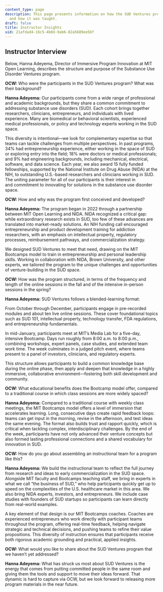 ```yaml
---
content_type: page
description: This page presents information on how the SUD Ventures program was structured
  and how it was taught.
draft: false
title: Instructor Insights
uid: 21afdad4-16c5-4b8d-9ab6-82a5689ee5bf
---
```

## Instructor Interview

Below, Hanna Adeyema, Director of Immersive Program Innovation at MIT Open Learning, describes the structure and purpose of the Substance Use Disorder Ventures program.

**OCW:** Who were the participants in the SUD Ventures program? What was their background?

**Hanna Adeyema:** Our participants come from a wide range of professional and academic backgrounds, but they share a common commitment to addressing substance use disorders (SUD). Each cohort brings together researchers, clinicians, entrepreneurs, and individuals with lived experience. Many are biomedical or behavioral scientists, experienced medical professionals, or policy and technology experts working in the SUD space.

This diversity is intentional—we look for complementary expertise so that teams can tackle challenges from multiple perspectives. In past programs, 34% had entrepreneurship experience, either working in the space of SUD or exploring entry into the field; 18% were doctors or medical professionals; and 9% had engineering backgrounds, including mechanical, electrical, software, and data science. Each year, we also award 15 fully funded fellowships, supported by the National Institute on Drug Abuse (NIDA) at the NIH, to outstanding U.S.-based researchers and clinicians working in SUD. The uniting parameter for all of our participants is their interest in and commitment to innovating for solutions in the substance use disorder space.

**OCW:** How and why was the program first conceived and developed? 

**Hanna Adeyema:** The program began in 2022 through a partnership between MIT Open Learning and NIDA. NIDA recognized a critical gap: while extraordinary research exists in SUD, too few of these advances are translated into market-ready solutions. An NIH funding call encouraged entrepreneurship and product development training for addiction researchers, with an emphasis on intellectual property, regulatory processes, reimbursement pathways, and commercialization strategy. 

We designed SUD Ventures to meet that need, drawing on the MIT Bootcamps model to train in entrepreneurship and personal leadership skills. Working in collaboration with NIDA, Brown University, and other experts, we tailored the program to the unique challenges and opportunities of venture-building in the SUD space.

**OCW:** How was the program structured, in terms of the frequency and length of the online sessions in the fall and of the intensive in-person sessions in the spring? 

**Hanna Adeyema:** SUD Ventures follows a blended-learning format:

From October through December, participants engage in pre-recorded modules and about ten live online sessions. These cover foundational topics such as SUD 101, intellectual property, technology transfer, FDA regulations, and entrepreneurship fundamentals.

In mid-January, participants meet at MIT’s Media Lab for a five-day, intensive Bootcamp. Days run roughly from 8:00 a.m. to 8:00 p.m., combining workshops, expert panels, case studies, and extended team work time. The week culminates in a judged pitch event, where teams present to a panel of investors, clinicians, and regulatory experts.

This structure allows participants to build a common knowledge base during the online phase, then apply and deepen that knowledge in a highly immersive, collaborative environment—fostering both skill development and community.

**OCW:** What educational benefits does the Bootcamp model offer, compared to a traditional course in which class sessions are more widely spaced?

**Hanna Adeyema:** Compared to a traditional course with weekly class meetings, the MIT Bootcamps model offers a level of immersion that accelerates learning. Long, consecutive days create rapid feedback loops: teams can get input in the morning, revise in the afternoon, and test ideas the same evening. The format also builds trust and rapport quickly, which is critical when tackling complex, interdisciplinary challenges. By the end of the week, participants have not only advanced their venture concepts but also formed lasting professional connections and a shared vocabulary for innovation in SUD.

**OCW:** How do you go about assembling an instructional team for a program like this? 

**Hanna Adeyema:** We build the instructional team to reflect the full journey from research and ideas to early commercialization in the SUD space. Alongside MIT faculty and Bootcamps teaching staff, we bring in experts in what we call “the business of SUD,” who help participants quickly get up to speed on the complexities of the U.S. healthcare market in this area. We also bring NIDA experts, investors, and entrepreneurs. We include case studies with founders of SUD startups so participants can learn directly from real-world examples. 

A key element of that design is our MIT Bootcamps coaches. Coaches are experienced entrepreneurs who work directly with participant teams throughout the program, offering real-time feedback, helping navigate strategic and technical decisions, and pushing teams to refine their value propositions. This diversity of instruction ensures that participants receive both rigorous academic grounding and practical, applied insights.

**OCW:** What would you like to share about the SUD Ventures program that we haven’t yet addressed?

**Hanna Adeyema:** What has struck us most about SUD Ventures is the energy that comes from putting committed people in the same room and giving them the tools and support to move their ideas forward. That dynamic is hard to capture via OCW, but we look forward to releasing more program materials in the near future.